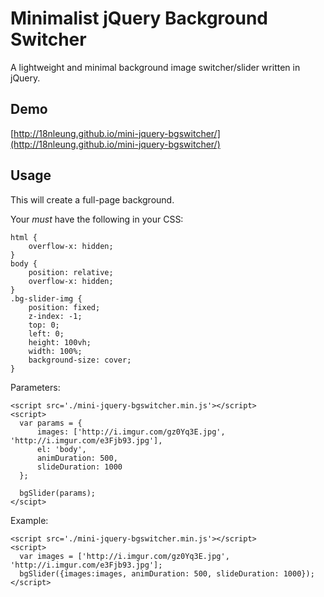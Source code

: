 # Minimalist jQuery Background Switcher
A lightweight and minimal background image switcher/slider written in jQuery.

## Demo
[http://18nleung.github.io/mini-jquery-bgswitcher/](http://18nleung.github.io/mini-jquery-bgswitcher/)

## Usage
This will create a full-page background.

Your *must* have the following in your CSS:
```
html {
    overflow-x: hidden;
}
body {
    position: relative;
    overflow-x: hidden;
}
.bg-slider-img {
    position: fixed;
    z-index: -1;
    top: 0;
    left: 0;
    height: 100vh;
    width: 100%;
    background-size: cover;
}
```

Parameters:

```
<script src='./mini-jquery-bgswitcher.min.js'></script>
<script>
  var params = {
      images: ['http://i.imgur.com/gz0Yq3E.jpg', 'http://i.imgur.com/e3Fjb93.jpg'],
      el: 'body',
      animDuration: 500,
      slideDuration: 1000
  };
  
  bgSlider(params);
</scipt>
```

Example:

```
<script src='./mini-jquery-bgswitcher.min.js'></script>
<script>
  var images = ['http://i.imgur.com/gz0Yq3E.jpg', 'http://i.imgur.com/e3Fjb93.jpg'];
  bgSlider({images:images, animDuration: 500, slideDuration: 1000});
</script>
```

